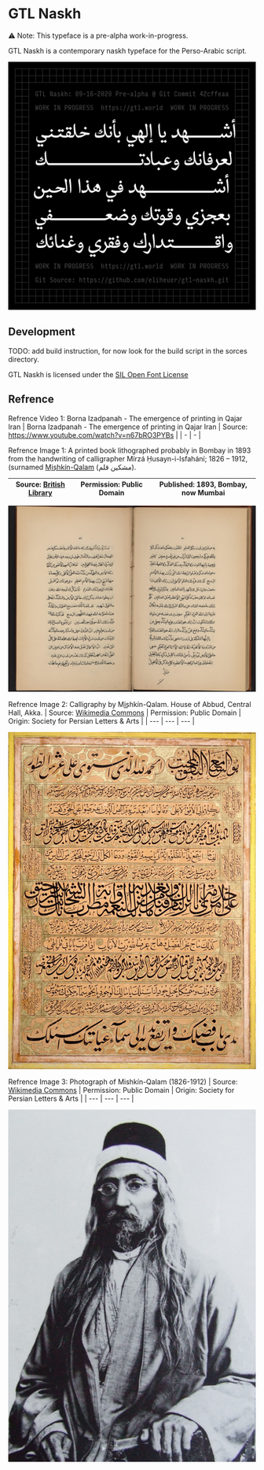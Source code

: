 # GTL Naskh
⚠️
Note: This typeface is a pre-alpha work-in-progress.

GTL Naskh is a contemporary naskh typeface for the Perso-Arabic script.

![Basic specimen](documentation/images/salah-001.png)

## Development
TODO: add build instruction, for now look for the build script in the sorces directory.

GTL Naskh is licensed under the [SIL Open Font License](OFL.txt)

## Refrence

Refrence Video 1: Borna Izadpanah - The emergence of printing in Qajar Iran
| Borna Izadpanah - The emergence of printing in Qajar Iran | Source: https://www.youtube.com/watch?v=n67bRO3PYBs |
| - | - |

Refrence Image 1: A printed book lithographed probably in Bombay in 1893 from the handwriting of calligrapher Mírzá Ḥusayn-i-Isfahání; 1826 – 1912, (surnamed [Mis͟hkín-Qalam](https://en.wikipedia.org/wiki/Mishk%C3%ADn-Qalam) (مشكین قلم).

| Source: [British Library](https://www.bl.uk/collection-items/bahaullahs-letter-to-queen-victoria) | Permission: Public Domain | Published: 1893, Bombay, now Mumbai |
| --- | --- | --- |

![Refrence Image 1](documentation/refrence/1.jpg)

Refrence Image 2: Calligraphy by Mis͟hkín-Qalam. House of Abbud, Central Hall, Akka.
| Source: [Wikimedia Commons](https://commons.wikimedia.org/wiki/File:Mishkin-Qalam-23.JPG) | Permission: Public Domain | Origin: Society for Persian Letters & Arts |
| --- | --- | --- |

![Refrence Image 2](documentation/refrence/2.jpg)

Refrence Image 3: Photograph of Mishkín-Qalam (1826-1912)
| Source: [Wikimedia Commons](https://commons.wikimedia.org/wiki/File:Mishkin-Qalam-1.JPG) | Permission: Public Domain | Origin: Society for Persian Letters & Arts |
| --- | --- | --- |

![Refrence Image 3](documentation/refrence/3.jpg)
